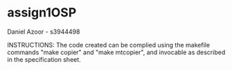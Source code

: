 # assign1OSP
Daniel Azoor - s3944498

INSTRUCTIONS:
The code created can be complied using the makefile commands "make copier" and
"make mtcopier", and invocable as described in the specification sheet.
